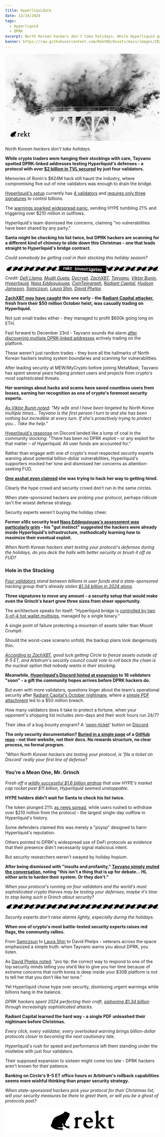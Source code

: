 ```yaml
---
title: Hyperliquidate
date: 12/24/2024
tags:
  - Hyperliquid
  - DPRK
excerpt: North Korean hackers don't take holidays. While Hyperliquid guards $2 billion with just 4 validators, DPRK tests their defenses. Security experts warn - 3 signatures is all it takes. The team's response couldn’t be more Bah humbug.
banner: https://raw.githubusercontent.com/RektHQ/Assets/main/images/2023/01/hyperliquidate-header.png
---
```

![](https://raw.githubusercontent.com/RektHQ/Assets/main/images/2023/01/hyperliquidate-header.png)

_North Korean hackers don't take holidays._

  

**While crypto traders were hanging their stockings with care, Tayvano spotted DPRK-linked addresses testing Hyperliquid's defenses - a protocol with over [$2 billion in TVL secured](https://defillama.com/protocol/hyperliquid-bridge#information) by just four validators.**

  

Memories of Ronin's $624M hack still haunt the industry, where compromising five out of nine validators was enough to drain the bridge.

  

[Hyperliquid's setup](https://hyperliquid.gitbook.io/hyperliquid-docs/hyperliquid-l1/bridge) currently has [4 validators](https://discord.com/channels/1029781241702129716/1262830101838561310/1319204994506817577) and [requires only three signatures](https://x.com/Mudit__Gupta/status/1871236359433928847) to control billions.

  

The [warnings sparked widespread panic](https://decrypt.co/298679/hyperliquid-token-plunges-fears-north-korea-hack), sending HYPE tumbling 21% and triggering over $210 million in outflows.

  

Hyperliquid's team dismissed the concerns, claiming "no vulnerabilities have been shared by any party."

  

**Santa might be checking his list twice, but DPRK hackers are scanning for a different kind of chimney to slide down this Christmas - one that leads straight to Hyperliquid's bridge contract.**  
  
_Could somebody be getting coal in their stocking this holiday season?_

![](https://raw.githubusercontent.com/RektHQ/Assets/main/images/2021/09/rekt-investigates-linebreak.png)
_Credit: [Defi Llama](https://defillama.com/protocol/hyperliquid-bridge#information), [Mudit Gupta](https://x.com/Mudit__Gupta/status/1871236359433928847), [Decrypt](https://decrypt.co/298679/hyperliquid-token-plunges-fears-north-korea-hack), [ZachXBT](https://x.com/zachxbt/status/1865738053299400981), [Tayvano](https://x.com/tayvano_/status/1870960207842701358), [Viktor Bunin](https://x.com/ViktorBunin/status/1871416770206261618), [Hyperliquid](https://discord.com/channels/1029781241702129716/1030197017655394447/1320783124841500754), [Nass Eddequiouaq](https://x.com/nassyweazy/status/1871183685573107871), [CoinTelegraph](https://x.com/Cointelegraph/status/1871199640420573508), [Radiant Capital](https://medium.com/@RadiantCapital/radiant-capital-incident-update-e56d8c23829e), [Hudson Jameson](https://x.com/hudsonjameson/status/1871387233611338087), [Samczsun](https://x.com/samczsun/status/1871061990212501509), [Laura Shin](https://x.com/laurashin/status/1871241980765700308), [David Phelps](https://x.com/divine_economy/status/1871279303868264456)_

  

**[ZachXBT may have caught](https://x.com/zachxbt/status/1865738053299400981) this one early - the [Radiant Capital attacker](https://medium.com/@RadiantCapital/radiant-capital-incident-update-e56d8c23829e), fresh from their $50 million October heist, was casually trading on Hyperliquid.**

  

Not just small trades either - they managed to profit $600k going long on ETH.

  

Fast forward to December 23rd - Tayvano sounds the alarm [after discovering multiple DPRK-linked addresses](https://x.com/tayvano_/status/1870960207842701358) actively trading on the platform.

  

These weren't just random trades - they bore all the hallmarks of North Korean hackers testing system boundaries and scanning for vulnerabilities.

  

After leading security at MEW/MyCrypto before joining MetaMask, Tayvano has spent several years helping protect users and projects from crypto's most sophisticated threats.

  

**Her warnings about hacks and scams have saved countless users from losses, earning her recognition as one of crypto's foremost security experts.**

  

_[As Viktor Bunin noted](https://x.com/ViktorBunin/status/1871416770206261618): "My wife and I have been targeted by North Korea multiple times... Tayvano is the first person I turn to and she has been nothing but incredible at every turn. If she's proactively trying to protect you... Take the help."_

  

[Hyperliquid's response](https://discord.com/channels/1029781241702129716/1030197017655394447/1320783124841500754) on Discord landed like a lump of coal in the community stocking: "There has been no DPRK exploit – or any exploit for that matter – of Hyperliquid. All user funds are accounted for."

  

Rather than engage with one of crypto's most respected security experts warning about potential billion-dollar vulnerabilities, Hyperliquid's supporters mocked her tone and dismissed her concerns as attention-seeking FUD.  
  
**[One asshat even claimed](https://x.com/basicker_eth/status/1871234885710733423) she was trying to hack her way to getting hired.**  
  
Clearly the hype crowd and security crowd don’t run in the same circles.

  

When state-sponsored hackers are probing your protocol, perhaps ridicule isn't the wisest defense strategy.

  

Security experts weren't buying the holiday cheer.

  

**Former a16z security lead [Nass Eddequiouaq's assessment was particularly grim](https://x.com/nassyweazy/status/1871183685573107871) - his "gut instinct" suggested the hackers were already inside Hyperliquid's infrastructure, methodically learning how to maximize their eventual exploit.**

  

_When North Korean hackers start testing your protocol's defenses during the holidays, do you deck the halls with better security or brush it off as FUD?_  
  
### Hole in the Stocking  
  
_[Four validators](https://discord.com/channels/1029781241702129716/1262830101838561310/1319204994506817577) stand between billions in user funds and a state-sponsored hacking group that's already stolen [$1.34 billion in 2024 alone](https://x.com/Cointelegraph/status/1871199640420573508)._

  

**Three signatures to move any amount - a security setup that would make even the Grinch's heart grow three sizes from sheer opportunity.**

  

The architecture speaks for itself: "Hyperliquid bridge is [controlled by two 3-of-4 hot wallet multisigs](https://x.com/Mudit__Gupta/status/1871236359433928847), managed by a single binary."

  

A single point of failure protecting a mountain of assets taller than Mount Crumpit.

  

Should the worst-case scenario unfold, the backup plans look dangerously thin.

  

_[According to ZachXBT](https://x.com/zachxbt/status/1871054286207197686), good luck getting Circle to freeze assets outside of 9-5 ET, and Arbitrum's security council could vote to roll back the chain is the nuclear option that nobody wants in their stocking._

  

**Meanwhile, [Hyperliquid’s Discord hinted at expansion](https://discord.com/channels/1029781241702129716/1262830101838561310/1319204994506817577) to 16 validators "soon" - a gift the community hopes arrives before DPRK hackers do.**

  

But even with more validators, questions linger about the team's operational security after [Radiant Capital's October nightmare](https://rekt.news/radiant-capital-rekt2/), where a [simple PDF attachment](https://medium.com/@RadiantCapital/radiant-capital-incident-update-e56d8c23829e) led to a $50 million breach.

  

How many validators does it take to protect a fortune, when your opponent's shopping list includes zero-days and their work hours run 24/7?

  

Their idea of a bug bounty program? A '[open-ticket](https://x.com/hudsonjameson/status/1871387233611338087)' button on [Discord](https://discord.com/invite/tPw7CXqYAe).

  

**The only security documentation? [Buried in a single page](https://x.com/hudsonjameson/status/1871387233611338087) of a [GitHub repo](https://github.com/hyperliquid-dex/hyperliquid-python-sdk/blob/master/SECURITY.md) - not their website, not their docs. No rewards structure, no clear process, no formal program.**

  

_"When North Korean hackers are testing your protocol, is 'file a ticket on Discord' really your first line of defense?_

  
### You’re a Mean One, Mr. Grinch

  

_Fresh off a [wildly successful $1.6 billion airdrop](https://decrypt.co/298679/hyperliquid-token-plunges-fears-north-korea-hack) that saw HYPE's market cap rocket past $11 billion, Hyperliquid seemed unstoppable._

  
**HYPE holders didn't wait for Santa to check his list twice.**

  

The token plunged 21% [as news spread](https://decrypt.co/298679/hyperliquid-token-plunges-fears-north-korea-hack), while users rushed to withdraw over $210 million from the protocol - the largest single-day outflow in Hyperliquid's history.

  

Some defenders claimed this was merely a "psyop" designed to harm Hyperliquid's reputation.

  

Others pointed to DPRK's widespread use of DeFi protocols as evidence that their presence didn't necessarily signal malicious intent.

  

But security researchers weren't swayed by holiday hopium.

  

**After being dismissed with "insults and profanity," [Tayvano simply muted the conversation](https://x.com/tayvano_/status/1871032771084476866), noting "this isn't a thing that is up for debate... HL either acts to harden their system. Or they don't."**

  

_When your protocol's running on four validators and the world's most sophisticated crypto thieves may be testing your defenses, maybe it's time to stop being such a Grinch about security?_

![](https://raw.githubusercontent.com/RektHQ/Assets/main/images/2021/03/rekt-linebreak.png)



_Security experts don't raise alarms lightly, especially during the holidays._

  

**When one of crypto's most battle-tested security experts raises red flags, the community rallies.**

  

From [Samczsun](https://x.com/samczsun/status/1871061990212501509) to [Laura Shin](https://x.com/laurashin/status/1871241980765700308) to David Phelps - veterans across the space emphasized a simple truth: when Tayvano warns you about DPRK, you listen.

  

As [David Phelps noted](https://x.com/divine_economy/status/1871279303868264456): "pro tip: the correct way to respond to one of the top security minds telling you she’d like to give you her time because of extreme concerns that north korea is deep inside your $30B platform is not to tell her that you don’t like her tone."

  

Yet Hyperliquid chose hype over security, dismissing urgent warnings while billions hang in the balance.

  

_DPRK hackers spent 2024 perfecting their craft, [siphoning $1.34 billion](https://x.com/Cointelegraph/status/1871199640420573508) through increasingly sophisticated attacks._

  

**Radiant Capital learned the hard way - a single PDF unleashed their nightmare before Christmas.**

  

_Every click, every validator, every overlooked warning brings billion-dollar protocols closer to becoming the next cautionary tale._

  

Hyperliquid's rush for speed and performance left them standing under the mistletoe with just four validators.

  

Their supposed expansion to sixteen might come too late - DPRK hackers aren't known for their patience.  
  
**Banking on Circle's 9-5 ET office hours or Arbitrum's rollback capabilities seems more wishful thinking than proper security strategy.**

  

_When state-sponsored hackers pick your protocol for their Christmas list, will your security measures be there to greet them, or will you be a ghost of protocols past?_

![](https://raw.githubusercontent.com/RektHQ/Assets/main/images/2021/08/rekt-outline-conc.png)









